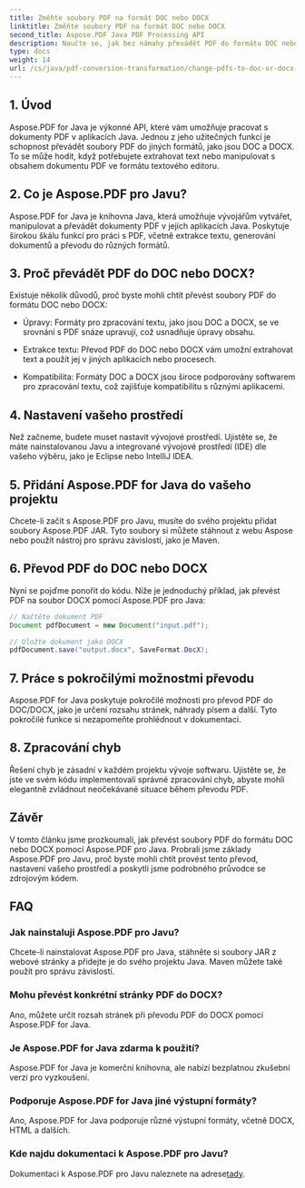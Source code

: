 ```yaml
---
title: Změňte soubory PDF na formát DOC nebo DOCX
linktitle: Změňte soubory PDF na formát DOC nebo DOCX
second_title: Aspose.PDF Java PDF Processing API
description: Naučte se, jak bez námahy převádět PDF do formátu DOC nebo DOCX pomocí Aspose.PDF pro Java. Podrobný průvodce se zdrojovým kódem a často kladenými dotazy pro bezproblémovou transformaci dokumentů.
type: docs
weight: 14
url: /cs/java/pdf-conversion-transformation/change-pdfs-to-doc-or-docx-format/
---
```


## 1. Úvod

Aspose.PDF for Java je výkonné API, které vám umožňuje pracovat s dokumenty PDF v aplikacích Java. Jednou z jeho užitečných funkcí je schopnost převádět soubory PDF do jiných formátů, jako jsou DOC a DOCX. To se může hodit, když potřebujete extrahovat text nebo manipulovat s obsahem dokumentu PDF ve formátu textového editoru.

## 2. Co je Aspose.PDF pro Javu?

Aspose.PDF for Java je knihovna Java, která umožňuje vývojářům vytvářet, manipulovat a převádět dokumenty PDF v jejich aplikacích Java. Poskytuje širokou škálu funkcí pro práci s PDF, včetně extrakce textu, generování dokumentů a převodu do různých formátů.

## 3. Proč převádět PDF do DOC nebo DOCX?

Existuje několik důvodů, proč byste mohli chtít převést soubory PDF do formátu DOC nebo DOCX:

- Úpravy: Formáty pro zpracování textu, jako jsou DOC a DOCX, se ve srovnání s PDF snáze upravují, což usnadňuje úpravy obsahu.

- Extrakce textu: Převod PDF do DOC nebo DOCX vám umožní extrahovat text a použít jej v jiných aplikacích nebo procesech.

- Kompatibilita: Formáty DOC a DOCX jsou široce podporovány softwarem pro zpracování textu, což zajišťuje kompatibilitu s různými aplikacemi.

## 4. Nastavení vašeho prostředí

Než začneme, budete muset nastavit vývojové prostředí. Ujistěte se, že máte nainstalovanou Javu a integrované vývojové prostředí (IDE) dle vašeho výběru, jako je Eclipse nebo IntelliJ IDEA.

## 5. Přidání Aspose.PDF for Java do vašeho projektu

Chcete-li začít s Aspose.PDF pro Javu, musíte do svého projektu přidat soubory Aspose.PDF JAR. Tyto soubory si můžete stáhnout z webu Aspose nebo použít nástroj pro správu závislostí, jako je Maven.

## 6. Převod PDF do DOC nebo DOCX

Nyní se pojďme ponořit do kódu. Níže je jednoduchý příklad, jak převést PDF na soubor DOCX pomocí Aspose.PDF pro Java:

```java
// Načtěte dokument PDF
Document pdfDocument = new Document("input.pdf");

// Uložte dokument jako DOCX
pdfDocument.save("output.docx", SaveFormat.DocX);
```

## 7. Práce s pokročilými možnostmi převodu

Aspose.PDF for Java poskytuje pokročilé možnosti pro převod PDF do DOC/DOCX, jako je určení rozsahu stránek, náhrady písem a další. Tyto pokročilé funkce si nezapomeňte prohlédnout v dokumentaci.

## 8. Zpracování chyb

Řešení chyb je zásadní v každém projektu vývoje softwaru. Ujistěte se, že jste ve svém kódu implementovali správné zpracování chyb, abyste mohli elegantně zvládnout neočekávané situace během převodu PDF.

## Závěr

V tomto článku jsme prozkoumali, jak převést soubory PDF do formátu DOC nebo DOCX pomocí Aspose.PDF pro Java. Probrali jsme základy Aspose.PDF pro Javu, proč byste mohli chtít provést tento převod, nastavení vašeho prostředí a poskytli jsme podrobného průvodce se zdrojovým kódem.

## FAQ

### Jak nainstaluji Aspose.PDF pro Javu?

Chcete-li nainstalovat Aspose.PDF pro Java, stáhněte si soubory JAR z webové stránky a přidejte je do svého projektu Java. Maven můžete také použít pro správu závislostí.

### Mohu převést konkrétní stránky PDF do DOCX?

Ano, můžete určit rozsah stránek při převodu PDF do DOCX pomocí Aspose.PDF for Java.

### Je Aspose.PDF for Java zdarma k použití?

Aspose.PDF for Java je komerční knihovna, ale nabízí bezplatnou zkušební verzi pro vyzkoušení.

### Podporuje Aspose.PDF for Java jiné výstupní formáty?

Ano, Aspose.PDF for Java podporuje různé výstupní formáty, včetně DOCX, HTML a dalších.

### Kde najdu dokumentaci k Aspose.PDF pro Javu?

 Dokumentaci k Aspose.PDF pro Javu naleznete na adrese[tady](https://reference.aspose.com/pdf/java/).